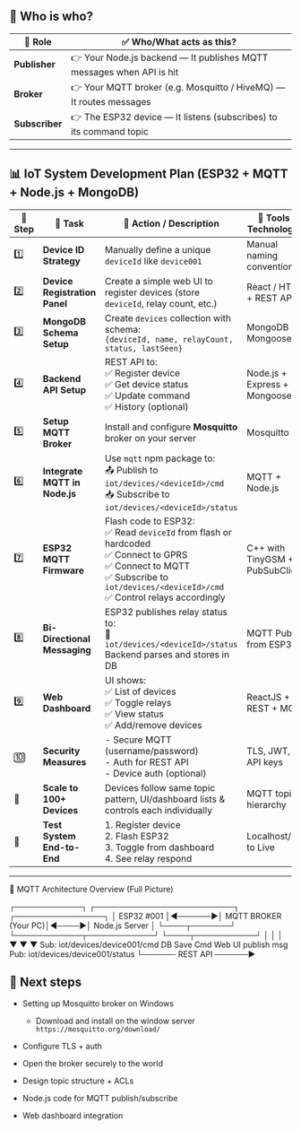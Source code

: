 ## 🌟 Who is who?

| 📌 Role        | ✅ Who/What acts as this?                                             |
| -------------- | -------------------------------------------------------------------- |
| **Publisher**  | 👉 Your Node.js backend — It publishes MQTT messages when API is hit |
| **Broker**     | 👉 Your MQTT broker (e.g. Mosquitto / HiveMQ) — It routes messages   |
| **Subscriber** | 👉 The ESP32 device — It listens (subscribes) to its command topic   |

---

## 📊 IoT System Development Plan (ESP32 + MQTT + Node.js + MongoDB)
| 🔢 Step | 🧠 Task                       | 🔧 Action / Description                                                                                                                                                                    | 🧱 Tools / Technologies         |
| ------- | ----------------------------- | ------------------------------------------------------------------------------------------------------------------------------------------------------------------------------------------ | ------------------------------- |
| 1️⃣     | **Device ID Strategy**        | Manually define a unique `deviceId` like `device001`                                                                                                                                       | Manual naming convention        |
| 2️⃣     | **Device Registration Panel** | Create a simple web UI to register devices (store `deviceId`, relay count, etc.)                                                                                                           | React / HTML + REST API         |
| 3️⃣     | **MongoDB Schema Setup**      | Create `devices` collection with schema:<br>`{deviceId, name, relayCount, status, lastSeen}`                                                                                               | MongoDB + Mongoose              |
| 4️⃣     | **Backend API Setup**         | REST API to:<br>✅ Register device<br>✅ Get device status<br>✅ Update command<br>✅ History (optional)                                                                                       | Node.js + Express + Mongoose    |
| 5️⃣     | **Setup MQTT Broker**         | Install and configure **Mosquitto** broker on your server                                                                                                                                  | Mosquitto                       |
| 6️⃣     | **Integrate MQTT in Node.js** | Use `mqtt` npm package to:<br>📤 Publish to `iot/devices/<deviceId>/cmd`<br>📥 Subscribe to `iot/devices/<deviceId>/status`                                                                | MQTT + Node.js                  |
| 7️⃣     | **ESP32 MQTT Firmware**       | Flash code to ESP32:<br>✅ Read `deviceId` from flash or hardcoded<br>✅ Connect to GPRS<br>✅ Connect to MQTT<br>✅ Subscribe to `iot/devices/<deviceId>/cmd`<br>✅ Control relays accordingly | C++ with TinyGSM + PubSubClient |
| 8️⃣     | **Bi-Directional Messaging**  | ESP32 publishes relay status to:<br>📡 `iot/devices/<deviceId>/status`<br>Backend parses and stores in DB                                                                                  | MQTT Publish from ESP32         |
| 9️⃣     | **Web Dashboard**             | UI shows:<br>✅ List of devices<br>✅ Toggle relays<br>✅ View status<br>✅ Add/remove devices                                                                                                 | ReactJS + REST + MQTT           |
| 🔟      | **Security Measures**         | - Secure MQTT (username/password)<br>- Auth for REST API<br>- Device auth (optional)                                                                                                       | TLS, JWT, API keys              |
| 🔁      | **Scale to 100+ Devices**     | Devices follow same topic pattern, UI/dashboard lists & controls each individually                                                                                                         | MQTT topic hierarchy            |
| 🧪      | **Test System End-to-End**    | 1. Register device<br>2. Flash ESP32<br>3. Toggle from dashboard<br>4. See relay respond                                                                                                   | Localhost/dev to Live           |

---

🧠 MQTT Architecture Overview (Full Picture)


┌────────────┐        ┌─────────────────────────┐       ┌────────────────┐
│ ESP32 #001 │◄──────►│     MQTT BROKER (Your PC)│◄────►│  Node.js Server │
└────┬───────┘        └────────────┬────────────┘       └────┬───────────┘
     │                             │                           │
     ▼                             ▼                           ▼
Sub: iot/devices/device001/cmd     DB Save Cmd         Web UI publish msg
Pub: iot/devices/device001/status        └────── REST API ──────►


## 📝 Next steps 
- Setting up Mosquitto broker on Windows
     - Download and install on the window server
          ``` https://mosquitto.org/download/```

- Configure TLS + auth

- Open the broker securely to the world

- Design topic structure + ACLs

- Node.js code for MQTT publish/subscribe

- Web dashboard integration